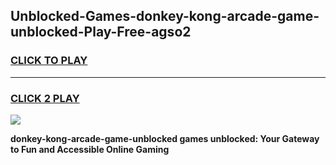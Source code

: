 
## Unblocked-Games-donkey-kong-arcade-game-unblocked-Play-Free-agso2
<h3>
<a href="https://premium76.site?title=donkey-kong-arcade-game-unblocked&ref=23A">CLICK TO PLAY</a></h3>
<hr>

<h3>
<a href="https://premium76.site?title=donkey-kong-arcade-game-unblocked&ref=23A">CLICK 2 PLAY</a>
  
</h3>

<a href="https://premium76.site?title=donkey-kong-arcade-game-unblocked&ref=23A"><img src="https://clearcache.store/games.png"></a>


**donkey-kong-arcade-game-unblocked games unblocked: Your Gateway to Fun and Accessible Online Gaming**
